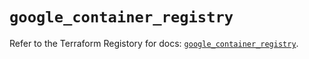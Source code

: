 # `google_container_registry`

Refer to the Terraform Registory for docs: [`google_container_registry`](https://registry.terraform.io/providers/hashicorp/google/5.10.0/docs/resources/container_registry).
